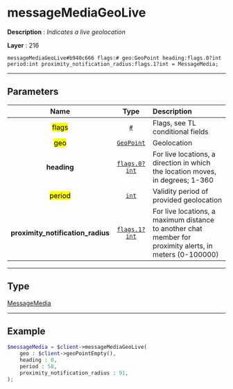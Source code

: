# messageMediaGeoLive

**Description** : *Indicates a live geolocation*

**Layer** : 216

```tl
messageMediaGeoLive#b940c666 flags:# geo:GeoPoint heading:flags.0?int period:int proximity_notification_radius:flags.1?int = MessageMedia;
```

---

## Parameters

| Name | Type | Description |
| :---: | :---: | :--- |
| <mark>flags</mark> | [`#`](type/#) | Flags, see TL conditional fields |
| <mark>geo</mark> | [`GeoPoint`](type/GeoPoint) | Geolocation |
| **heading** | [`flags.0?int`](type/int) | For live locations, a direction in which the location moves, in degrees; 1-360 |
| <mark>period</mark> | [`int`](type/int) | Validity period of provided geolocation |
| **proximity_notification_radius** | [`flags.1?int`](type/int) | For live locations, a maximum distance to another chat member for proximity alerts, in meters (0-100000) |

---

## Type

[MessageMedia](type/MessageMedia)

---

## Example

```php
$messageMedia = $client->messageMediaGeoLive(
	geo : $client->geoPointEmpty(),
	heading : 0,
	period : 58,
	proximity_notification_radius : 91,
);
```